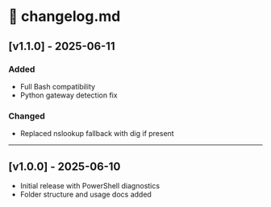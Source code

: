 # 📘 changelog.md

## [v1.1.0] - 2025-06-11
### Added
- Full Bash compatibility
- Python gateway detection fix

### Changed
- Replaced nslookup fallback with dig if present

---

## [v1.0.0] - 2025-06-10
- Initial release with PowerShell diagnostics
- Folder structure and usage docs added

